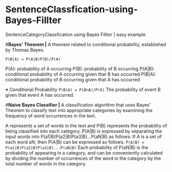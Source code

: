 # SentenceClassfication-using-Bayes-Fillter
SentenceCategoryClassfication using Bayes Fillter | easy example


#**Bayes' Theorem |**
A theorem related to conditional probability, established by Thomas Bayes.

`P(B|A) = P(A|B)P(B)/P(A)`

P(A): probability of A occurring
P(B): probability of B occurring
P(A|B): conditional probability of A occurring given that B has occurred
P(B|A): conditional probability of B occurring given that A has occurred

※ Conditional Probability
`P(B|A) = P(B∩A)/P(A)`
The probability of event B given that event A has occurred.

#**Naive Bayes Classifier |**
A classification algorithm that uses Bayes' Theorem to classify text into appropriate categories by examining the frequency of word occurrences in the text.

A represents a set of words in the text and P(B) represents the probability of being classified into each category. P(A|B) is expressed by separating the input words into P(a1|B)P(a2|B)P(a3|B)...P(aN|B) as follows:
If A is a set of each word aN, then P(A|B) can be expressed as follows.
` P(A|B) = P(a1|B)P(a2|B)P(a3|B)...P(aN|B) `
Each probability of P(aN|B) is the probability of appearing in a category, and can be conveniently calculated by dividing the number of occurrences of the word in the category by the total number of words in the category.
